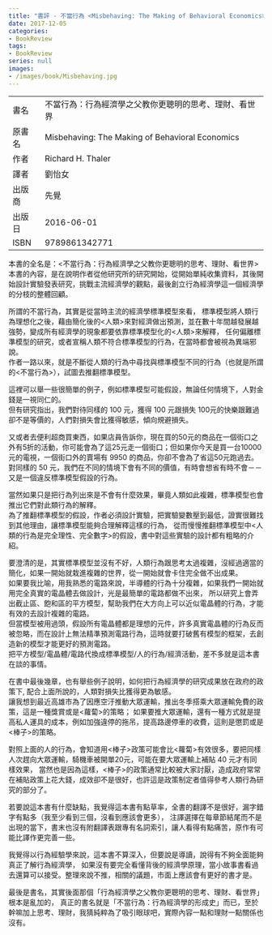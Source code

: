 ```yaml
---
title: "書評 - 不當行為 <Misbehaving: The Making of Behavioral Economics>"
date: 2017-12-05
categories:
- BookReview
tags:
- BookReview
series: null
images:
- /images/book/Misbehaving.jpg
---
```


|   |   |
|:-|:-|
|書名|不當行為：行為經濟學之父教你更聰明的思考、理財、看世界|
|原書名|Misbehaving: The Making of Behavioral Economics|
|作者|Richard H. Thaler|
|譯者|劉怡女|
|出版商|先覺|
|出版日|2016-06-01|
|ISBN|9789861342771|
<!--more-->

本書的全名是：<不當行為：行為經濟學之父教你更聰明的思考、理財、看世界>  
本書的內容，是在說明作者從他研究所的研究開始，從開始單純收集資料，其後開始設計實驗發表研究，挑戰主流經濟學的觀點，最後創立行為經濟學這一個經濟學的分枝的整體回顧。  

所謂的不當行為，其實是從當時主流的經濟學標準模型來看，
標準模型將人類行為理想化之後，藉由簡化後的<人類>來對經濟做出預測，並在數十年間越發展越強勢，變成所有經濟學的現象都要依靠標準模型化的<人類>來解釋，
任何偏離標準模型的研究，或者宣稱人類不符合標準模型的行為，在當時都會被視為異端邪說。  
作者一路以來，就是不斷從人類的行為中尋找與標準模型不同的行為（也就是所謂的<不當行為>），試圖去推翻標準模型。  

這裡可以舉一些很簡單的例子，例如標準模型可能假設，無論任何情境下，人對金錢是一視同仁的。  
但有研究指出，我們對待同樣的 100 元，獲得 100 元跟損失 100元的快樂跟難過卻不是等價的，人們對損失會比獲得敏感，傾向規避損失。  

又或者去便利超商買東西，如果店員告訴你，現在買的50元的商品在一個街口之外有5折的活動，你可能會為了這25元走一個街口；但如果你今天是買一台10000元的電視，一個街口外的賣場有 9950 的商品，你卻不會為了省這50元跑過去。  
對同樣的 50 元，我們在不同的情境下會有不同的價值，有時會想省有時不會－－又是一個違反標準模型假設的行為。  

當然如果只是把行為列出來是不會有什麼效果，畢竟人類如此複雜，標準模型也會推出它們對此類行為的解釋。  
為了推翻標準模型的假設，作者必須設計實驗，把實驗變數壓到最低，證實很難找到其他理由，讓標準模型能夠合理解釋這樣的行為，
從而慢慢推翻標準模型中<人類的行為是完全理性、完全數字>的假設，書中對這些實驗的設計都有粗略的介紹。  

要澄清的是，其實標準模型並沒有不好，人類行為跟思考太過複雜，沒經過適當的簡化，如果一開始就栽進複雜的世界，從一開始就會卡住完全做不出成果。  
如果要我比喻，用我熟悉的電路來說，半導體的行為十分複雜，如果我們一開始就用完全真實的電晶體去做設計，光是最簡單的電路都做不出來，
所以研究上會弄出截止區、飽和區的平方模型，幫助我們在大方向上可以近似電晶體的行為，才能有效的去設計複雜的電路。  
但當模型被用過頭，假設所有電晶體都是理想的元件，許多真實電晶體的行為反而被忽略，而在設計上無法精準預測電路行為，這時就要打破舊有模型的框架，去創造新的模型才能更好的預測電路。  
把平方模型/電晶體/電路代換成標準模型/人的行為/經濟活動，差不多就是這本書在談的事情。  

在書中最後幾章，也有舉些例子說明，如何把行為經濟學的研究成果放在政府的政策下, 配合上面所說的，人類對損失比獲得更為敏感。  
讓我想到最近高雄市為了因應空汙推動大眾運輸，推出冬季搭乘大眾運輸免費的政策，這是一種獎賞或是<蘿蔔>的策略；
如果要推大眾運輸，還有一種方式就是提高私人運具的成本，例如加強違停的拖吊，提高路邊停車的收費，這則是懲罰或是<棒子>的策略。  

對照上面的人的行為，會知道用<棒子>政策可能會比<蘿蔔>有效很多，要把同樣人次趕向大眾運輸，騎機車被開單20元，可能在要大眾運輸上補貼 40 元才有同樣效果，
當然也是因為這樣，<棒子>的政策通常比較被大家討厭，造成政府常常在補貼政策上花大錢，成效卻不是很好，也許這是政策制定者值得參考人類行為研究的部分了。  

若要說這本書有什麼缺點，我覺得這本書有點草率，全書的翻譯不是很好，漏字錯字有點多（我至少看到三個，沒看到應該會更多），
注譯選擇在每章節結尾而不是出現的當下，書末也沒有附翻譯表跟專有名詞索引，讓人看得有點痛苦，原作有可能比譯作更完善一些。  

我覺得以行為經驗學來說，這本書不算深入，但要說是導讀，說得有不夠全面能夠真正了解行為經濟學，
如果沒有要完全看懂背後的經濟學原理，當小故事書看過去還算可以接受。整理來說不推，相關的議題，市面上應該會有更好的書才是。  

最後是書名，其實後面那個「行為經濟學之父教你更聰明的思考、理財、看世界」根本是亂加的，
真正的書名就是「不當行為：行為經濟學的形成史」而已，至於幹嘛加上思考、理財，我猜純粹為了吸引眼球吧，實際內容一點和理財一點關係也沒有。
